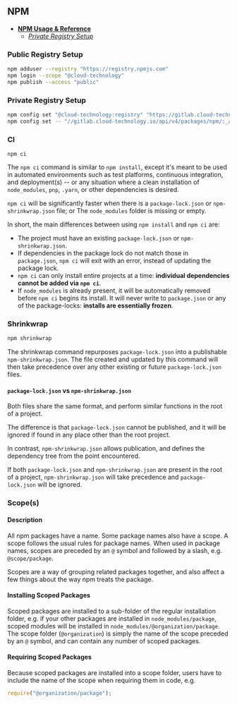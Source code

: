 ## NPM ##

- [**NPM Usage & Reference**](#npm)
    - [*Private Registry Setup*](#private-registry-setup)

### Public Registry Setup ###

```bash
npm adduser --registry "https://registry.npmjs.com"
npm login --scope "@cloud-technology"
npm publish --access "public"
```

### Private Registry Setup ###

```bash
npm config set "@cloud-technology:registry" "https://gitlab.cloud-technology.io/api/v4/packages/npm/" --location "project"
npm config set -- "//gitlab.cloud-technology.io/api/v4/packages/npm/:_authToken" "[Personal-Access-Token]" --location "user"
```

### CI ###

`npm ci`

The `npm ci` command is similar to `npm install`, except it's meant to be used in automated environments such as test platforms, continuous integration, and
deployment(s) -- or any situation where a clean installation of `node_modules`, `pnp`, `.yarn`, or other dependencies is desired.

`npm ci` will be significantly faster when there is a `package-lock.json` or
`npm-shrinkwrap.json` file; or The `node_modules` folder is missing or empty.

In short, the main differences between using `npm install` and `npm ci` are:

- The project must have an existing `package-lock.json` or `npm-shrinkwrap.json`.
- If dependencies in the package lock do not match those in `package.json`, `npm ci` will exit with an error, instead of updating the package lock.
- `npm ci` can only install entire projects at a time: **individual dependencies cannot be added via `npm ci`**.
- If `node_modules` is already present, it will be automatically removed before
  `npm ci` begins its install. It will never write to `package.json` or any of the package-locks: **installs are essentially frozen**.

### Shrinkwrap ###

```bash
npm shrinkwrap
```

The shrinkwrap command repurposes `package-lock.json` into a publishable `npm-shrinkwrap.json`. The file created and updated by this command will then take
precedence over any other existing or future `package-lock.json` files.

#### `package-lock.json` vs `npm-shrinkwrap.json` ####

Both files share the same format, and perform similar functions in the root of a project.

The difference is that `package-lock.json` cannot be published, and it will be ignored if found in any place other than the root project.

In contrast, `npm-shrinkwrap.json` allows publication, and defines the dependency tree from the point encountered.

If both `package-lock.json` and `npm-shrinkwrap.json` are present in the root of a project, `npm-shrinkwrap.json` will take precedence and
`package-lock.json` will be ignored.

### Scope(s) ###

#### Description ####

All npm packages have a name. Some package names also have a scope. A scope follows the usual rules for package names. When used in package names, scopes are
preceded by an `@` symbol and followed by a slash, e.g. `@scope/package`.

Scopes are a way of grouping related packages together, and also affect a few things about the way npm treats the package.

#### Installing Scoped Packages ####

Scoped packages are installed to a sub-folder of the regular installation folder, e.g. if your other packages are installed in `node_modules/package`, scoped
modules will be installed in `node_modules/@organization/package`. The scope folder (`@organization`) is simply the name of the scope preceded by an `@` symbol,
and can contain any number of scoped packages.

#### Requiring Scoped Packages ####

Because scoped packages are installed into a scope folder, users have to include the name of the scope when requiring them in code, e.g.

```javascript
require("@organization/package");
```
